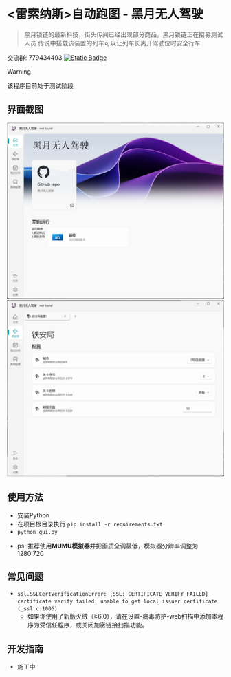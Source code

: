 <!--
 * @Author: Night-stars-1 nujj1042633805@gmail.com
 * @Date: 2024-03-20 22:24:35
 * @LastEditTime: 2024-04-18 22:58:18
 * @LastEditors: Night-stars-1 nujj1042633805@gmail.com
-->
# <雷索纳斯>自动跑图 - 黑月无人驾驶

>黑月锁链的最新科技，街头传闻已经出现部分商品，黑月锁链正在招募测试人员
>传说中搭载该装置的列车可以让列车长离开驾驶位时安全行车

交流群: 779434493 [![Static Badge](https://img.shields.io/badge/Tencent%20QQ-blue.svg?logo=tencentqq&logoColor=white)](https://qm.qq.com/q/OS1MxF6Rkk)


> [!WARNING]
> 该程序目前处于测试阶段

## 界面截图
![home](resources/readme/home.png)
![taj](resources/readme/taj.png)

## 使用方法
- 安装Python
- 在项目根目录执行 `pip install -r requirements.txt`
- `python gui.py`
* ps: 推荐使用**MUMU模拟器**并把画质全调最低，模拟器分辨率调整为1280:720

## 常见问题
- `ssl.SSLCertVerificationError: [SSL: CERTIFICATE_VERIFY_FAILED] certificate verify failed: unable to get local issuer certificate (_ssl.c:1006)`
  - 如果你使用了新版火绒（≥6.0），请在设置-病毒防护-web扫描中添加本程序为受信任程序，或关闭加密链接扫描功能。

## 开发指南
- 施工中

